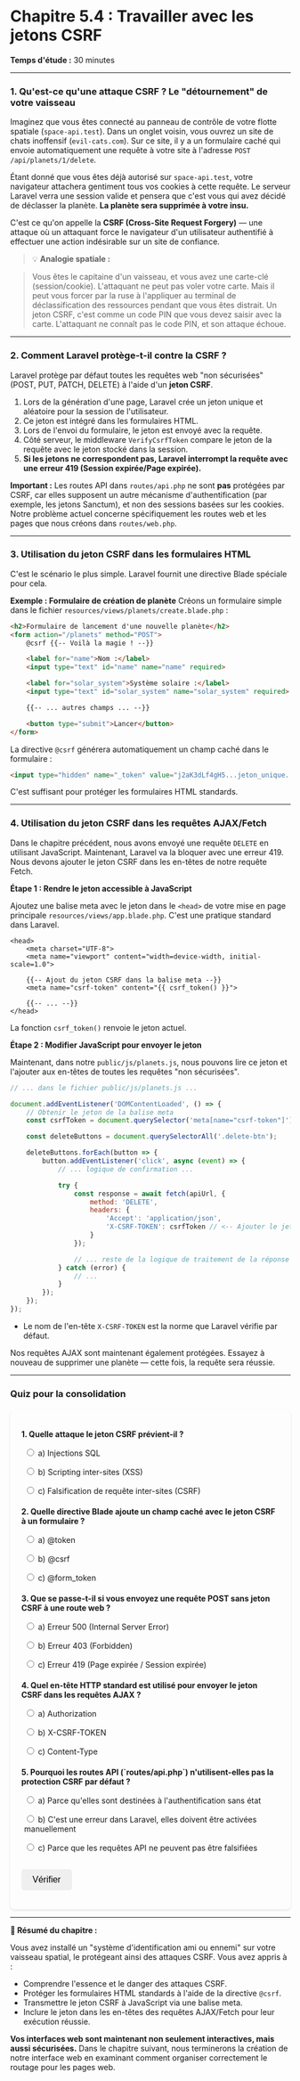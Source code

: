 # **Chapitre 5.4 : Travailler avec les jetons CSRF**
**Temps d'étude :** 30 minutes

---

### **1. Qu'est-ce qu'une attaque CSRF ? Le "détournement" de votre vaisseau**

Imaginez que vous êtes connecté au panneau de contrôle de votre flotte spatiale (`space-api.test`). Dans un onglet voisin, vous ouvrez un site de chats inoffensif (`evil-cats.com`). Sur ce site, il y a un formulaire caché qui envoie automatiquement une requête à votre site à l'adresse `POST /api/planets/1/delete`.

Étant donné que vous êtes déjà autorisé sur `space-api.test`, votre navigateur attachera gentiment tous vos cookies à cette requête. Le serveur Laravel verra une session valide et pensera que c'est vous qui avez décidé de déclasser la planète. **La planète sera supprimée à votre insu.**

C'est ce qu'on appelle la **CSRF (Cross-Site Request Forgery)** — une attaque où un attaquant force le navigateur d'un utilisateur authentifié à effectuer une action indésirable sur un site de confiance.

> 💡 **Analogie spatiale :**

> Vous êtes le capitaine d'un vaisseau, et vous avez une carte-clé (session/cookie). L'attaquant ne peut pas voler votre carte. Mais il peut vous forcer par la ruse à l'appliquer au terminal de déclassification des ressources pendant que vous êtes distrait. Un jeton CSRF, c'est comme un code PIN que vous devez saisir avec la carte. L'attaquant ne connaît pas le code PIN, et son attaque échoue.

---

### **2. Comment Laravel protège-t-il contre la CSRF ?**

Laravel protège par défaut toutes les requêtes web "non sécurisées" (POST, PUT, PATCH, DELETE) à l'aide d'un **jeton CSRF**.

1.  Lors de la génération d'une page, Laravel crée un jeton unique et aléatoire pour la session de l'utilisateur.
2.  Ce jeton est intégré dans les formulaires HTML.
3.  Lors de l'envoi du formulaire, le jeton est envoyé avec la requête.
4.  Côté serveur, le middleware `VerifyCsrfToken` compare le jeton de la requête avec le jeton stocké dans la session.
5.  **Si les jetons ne correspondent pas, Laravel interrompt la requête avec une erreur 419 (Session expirée/Page expirée).**

**Important :** Les routes API dans `routes/api.php` ne sont **pas** protégées par CSRF, car elles supposent un autre mécanisme d'authentification (par exemple, les jetons Sanctum), et non des sessions basées sur les cookies. Notre problème actuel concerne spécifiquement les routes web et les pages que nous créons dans `routes/web.php`.

---

### **3. Utilisation du jeton CSRF dans les formulaires HTML**
C'est le scénario le plus simple. Laravel fournit une directive Blade spéciale pour cela.

**Exemple : Formulaire de création de planète**
Créons un formulaire simple dans le fichier `resources/views/planets/create.blade.php` :

```html
<h2>Formulaire de lancement d'une nouvelle planète</h2>
<form action="/planets" method="POST">
    @csrf {{-- Voilà la magie ! --}}

    <label for="name">Nom :</label>
    <input type="text" id="name" name="name" required>

    <label for="solar_system">Système solaire :</label>
    <input type="text" id="solar_system" name="solar_system" required>

    {{-- ... autres champs ... --}}

    <button type="submit">Lancer</button>
</form>
```

La directive `@csrf` générera automatiquement un champ caché dans le formulaire :
```html
<input type="hidden" name="_token" value="j2aK3dLf4gH5...jeton_unique...">
```

C'est suffisant pour protéger les formulaires HTML standards.

---

### **4. Utilisation du jeton CSRF dans les requêtes AJAX/Fetch**

Dans le chapitre précédent, nous avons envoyé une requête `DELETE` en utilisant JavaScript. Maintenant, Laravel va la bloquer avec une erreur 419. Nous devons ajouter le jeton CSRF dans les en-têtes de notre requête Fetch.

**Étape 1 : Rendre le jeton accessible à JavaScript**

Ajoutez une balise meta avec le jeton dans le `<head>` de votre mise en page principale `resources/views/app.blade.php`. C'est une pratique standard dans Laravel.

```blade
<head>
    <meta charset="UTF-8">
    <meta name="viewport" content="width=device-width, initial-scale=1.0">

    {{-- Ajout du jeton CSRF dans la balise meta --}}
    <meta name="csrf-token" content="{{ csrf_token() }}">

    {{-- ... --}}
</head>
```

La fonction `csrf_token()` renvoie le jeton actuel.

**Étape 2 : Modifier JavaScript pour envoyer le jeton**

Maintenant, dans notre `public/js/planets.js`, nous pouvons lire ce jeton et l'ajouter aux en-têtes de toutes les requêtes "non sécurisées".

```javascript
// ... dans le fichier public/js/planets.js ...

document.addEventListener('DOMContentLoaded', () => {
    // Obtenir le jeton de la balise meta
    const csrfToken = document.querySelector('meta[name="csrf-token"]').getAttribute('content');

    const deleteButtons = document.querySelectorAll('.delete-btn');

    deleteButtons.forEach(button => {
        button.addEventListener('click', async (event) => {
            // ... logique de confirmation ...

            try {
                const response = await fetch(apiUrl, {
                    method: 'DELETE',
                    headers: {
                        'Accept': 'application/json',
                        'X-CSRF-TOKEN': csrfToken // <-- Ajouter le jeton aux en-têtes !
                    }
                });

                // ... reste de la logique de traitement de la réponse ...
            } catch (error) {
                // ...
            }
        });
    });
});
```

-   Le nom de l'en-tête `X-CSRF-TOKEN` est la norme que Laravel vérifie par défaut.

Nos requêtes AJAX sont maintenant également protégées. Essayez à nouveau de supprimer une planète — cette fois, la requête sera réussie.

---

### **Quiz pour la consolidation**

<style>
    #quiz-container {
        border-radius: 8px;
        padding: 20px;
        margin-top: 20px;
        box-shadow: 0 2px 4px rgba(0,0,0,0.1);
    }
    .question {
        margin-bottom: 15px;
    }
    .question p {
        font-weight: bold;
        margin-bottom: 10px;
    }
    #quiz-container label {
        display: block;
        margin-bottom: 5px;
        cursor: pointer;
        padding: 5px;
        border-radius: 4px;
    }
    #quiz-container button {
        border: none;
        padding: 10px 20px;
        border-radius: 5px;
        cursor: pointer;
        font-size: 16px;
        margin-top: 10px;
    }
    #quiz-container button:hover {
    }
    #quiz-results {
        margin-top: 20px;
        padding: 15px;
        border-radius: 5px;
    }
</style>

<div id="quiz-container">
  <form id="quiz-form">
    <div class="question">
      <p>1. Quelle attaque le jeton CSRF prévient-il ?</p>
      <label><input type="radio" name="q1" value="a"> a) Injections SQL</label>
      <label><input type="radio" name="q1" value="b"> b) Scripting inter-sites (XSS)</label>
      <label><input type="radio" name="q1" value="c"> c) Falsification de requête inter-sites (CSRF)</label>
    </div>
    <div class="question">
      <p>2. Quelle directive Blade ajoute un champ caché avec le jeton CSRF à un formulaire ?</p>
      <label><input type="radio" name="q2" value="a"> a) @token</label>
      <label><input type="radio" name="q2" value="b"> b) @csrf</label>
      <label><input type="radio" name="q2" value="c"> c) @form_token</label>
    </div>
    <div class="question">
      <p>3. Que se passe-t-il si vous envoyez une requête POST sans jeton CSRF à une route web ?</p>
      <label><input type="radio" name="q3" value="a"> a) Erreur 500 (Internal Server Error)</label>
      <label><input type="radio" name="q3" value="b"> b) Erreur 403 (Forbidden)</label>
      <label><input type="radio" name="q3" value="c"> c) Erreur 419 (Page expirée / Session expirée)</label>
    </div>
    <div class="question">
      <p>4. Quel en-tête HTTP standard est utilisé pour envoyer le jeton CSRF dans les requêtes AJAX ?</p>
      <label><input type="radio" name="q4" value="a"> a) Authorization</label>
      <label><input type="radio" name="q4" value="b"> b) X-CSRF-TOKEN</label>
      <label><input type="radio" name="q4" value="c"> c) Content-Type</label>
    </div>
    <div class="question">
      <p>5. Pourquoi les routes API (`routes/api.php`) n'utilisent-elles pas la protection CSRF par défaut ?</p>
      <label><input type="radio" name="q5" value="a"> a) Parce qu'elles sont destinées à l'authentification sans état</label>
      <label><input type="radio" name="q5" value="b"> b) C'est une erreur dans Laravel, elles doivent être activées manuellement</label>
      <label><input type="radio" name="q5" value="c"> c) Parce que les requêtes API ne peuvent pas être falsifiées</label>
    </div>
    <button type="button" onclick="checkQuizAnswers()">Vérifier</button>
  </form>
  <div id="quiz-results" style="display:none;"></div>
</div>

<script>
  function checkQuizAnswers() {
    const correctAnswers = { q1: 'c', q2: 'b', q3: 'c', q4: 'b', q5: 'a' };
    const form = document.getElementById('quiz-form');
    const resultsContainer = document.getElementById('quiz-results');
    let score = 0;
    let resultsHTML = '<h4>Résultats :</h4><ul>';

    for (const [question, correctAnswer] of Object.entries(correctAnswers)) {
      const questionDiv = form.querySelector(`input[name="${question}"]`).closest('.question');
      const labels = questionDiv.querySelectorAll('label');
      labels.forEach(l => {
          l.style.color = 'inherit';
          l.style.fontWeight = 'normal';
          l.style.border = 'none';
      });

      const userAnswer = form.elements[question] ? form.elements[question].value : undefined;

      if (userAnswer) {
        const selectedLabel = form.querySelector(`input[name="${question}"][value="${userAnswer}"]`).parentElement;
        if (userAnswer === correctAnswer) {
          score++;
          selectedLabel.style.fontWeight = 'bold';
          resultsHTML += `<li>Question ${question.slice(1)} : <span style="color:green;">Correct !</span></li>`;
        } else {
          selectedLabel.style.fontWeight = 'bold';
          const correctLabel = form.querySelector(`input[name="${question}"][value="${correctAnswer}"]`).parentElement;
          correctLabel.style.fontWeight = 'bold';
          resultsHTML += `<li>Question ${question.slice(1)} : <span style="color:red;">Incorrect.</span> Réponse correcte : <b>${correctAnswer.toUpperCase()}</b></li>`;
        }
      } else {
        resultsHTML += `<li>Question ${question.slice(1)} : <span style="color:orange;">Pas de réponse.</span></li>`;
      }
    }

    resultsHTML += `</ul><p><b>Votre score : ${score} sur ${Object.keys(correctAnswers).length}</b></p>`;
    resultsContainer.innerHTML = resultsHTML;
    resultsContainer.style.display = 'block';
  }
</script>

---

**🚀 Résumé du chapitre :**

Vous avez installé un "système d'identification ami ou ennemi" sur votre vaisseau spatial, le protégeant ainsi des attaques CSRF. Vous avez appris à :

-   Comprendre l'essence et le danger des attaques CSRF.
-   Protéger les formulaires HTML standards à l'aide de la directive `@csrf`.
-   Transmettre le jeton CSRF à JavaScript via une balise meta.
-   Inclure le jeton dans les en-têtes des requêtes AJAX/Fetch pour leur exécution réussie.

**Vos interfaces web sont maintenant non seulement interactives, mais aussi sécurisées.** Dans le chapitre suivant, nous terminerons la création de notre interface web en examinant comment organiser correctement le routage pour les pages web.